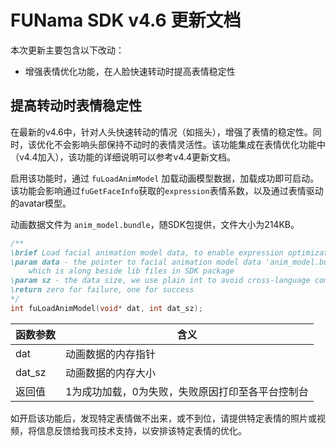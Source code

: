 # FUNama SDK v4.6 更新文档

本次更新主要包含以下改动：
- 增强表情优化功能，在人脸快速转动时提高表情稳定性

## 提高转动时表情稳定性

在最新的v4.6中，针对人头快速转动的情况（如摇头），增强了表情的稳定性。同时，该优化不会影响头部保持不动时的表情灵活性。该功能集成在表情优化功能中（v4.4加入），该功能的详细说明可以参考v4.4更新文档。

启用该功能时，通过 ```fuLoadAnimModel``` 加载动画模型数据，加载成功即可启动。该功能会影响通过```fuGetFaceInfo```获取的```expression```表情系数，以及通过表情驱动的avatar模型。

动画数据文件为 ```anim_model.bundle```，随SDK包提供，文件大小为214KB。

```C
/**
\brief Load facial animation model data, to enable expression optimization
\param data - the pointer to facial animation model data 'anim_model.bundle', 
	which is along beside lib files in SDK package
\param sz - the data size, we use plain int to avoid cross-language compilation issues
\return zero for failure, one for success
*/
int fuLoadAnimModel(void* dat, int dat_sz);
```
| 函数参数   | 含义                        |
| ------ | ------------------------- |
| dat    | 动画数据的内存指针                 |
| dat_sz | 动画数据的内存大小                 |
| 返回值    | 1为成功加载，0为失败，失败原因打印至各平台控制台 |

如开启该功能后，发现特定表情做不出来，或不到位，请提供特定表情的照片或视频，将信息反馈给我司技术支持，以安排该特定表情的优化。

